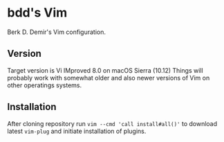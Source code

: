 # bdd's Vim #
Berk D. Demir's Vim configuration.

## Version ##
Target version is Vi IMproved 8.0 on macOS Sierra (10.12)
Things will probably work with somewhat older and also newer versions
of Vim on other operatings systems.

## Installation ##
After cloning repository run `vim --cmd 'call install#all()'` to download latest
`vim-plug` and initiate installation of plugins.

